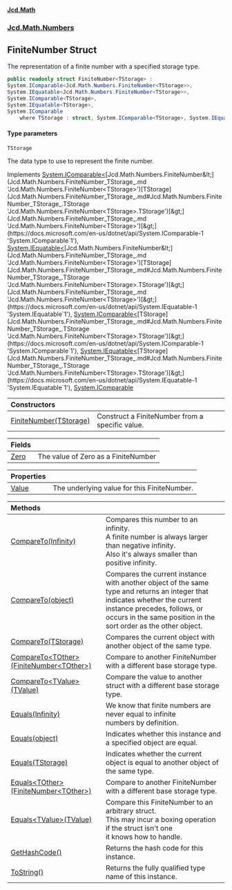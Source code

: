 #### [Jcd.Math](index.md 'index')
### [Jcd.Math.Numbers](Jcd.Math.Numbers.md 'Jcd.Math.Numbers')

## FiniteNumber<TStorage> Struct

The representation of a finite number with a specified storage type.

```csharp
public readonly struct FiniteNumber<TStorage> :
System.IComparable<Jcd.Math.Numbers.FiniteNumber<TStorage>>,
System.IEquatable<Jcd.Math.Numbers.FiniteNumber<TStorage>>,
System.IComparable<TStorage>,
System.IEquatable<TStorage>,
System.IComparable
    where TStorage : struct, System.IComparable<TStorage>, System.IEquatable<TStorage>, System.IComparable, System.ValueType, System.ValueType
```
#### Type parameters

<a name='Jcd.Math.Numbers.FiniteNumber_TStorage_.TStorage'></a>

`TStorage`

The data type to use to represent the finite number.

Implements [System.IComparable&lt;](https://docs.microsoft.com/en-us/dotnet/api/System.IComparable-1 'System.IComparable`1')[Jcd.Math.Numbers.FiniteNumber&lt;](Jcd.Math.Numbers.FiniteNumber_TStorage_.md 'Jcd.Math.Numbers.FiniteNumber<TStorage>')[TStorage](Jcd.Math.Numbers.FiniteNumber_TStorage_.md#Jcd.Math.Numbers.FiniteNumber_TStorage_.TStorage 'Jcd.Math.Numbers.FiniteNumber<TStorage>.TStorage')[&gt;](Jcd.Math.Numbers.FiniteNumber_TStorage_.md 'Jcd.Math.Numbers.FiniteNumber<TStorage>')[&gt;](https://docs.microsoft.com/en-us/dotnet/api/System.IComparable-1 'System.IComparable`1'), [System.IEquatable&lt;](https://docs.microsoft.com/en-us/dotnet/api/System.IEquatable-1 'System.IEquatable`1')[Jcd.Math.Numbers.FiniteNumber&lt;](Jcd.Math.Numbers.FiniteNumber_TStorage_.md 'Jcd.Math.Numbers.FiniteNumber<TStorage>')[TStorage](Jcd.Math.Numbers.FiniteNumber_TStorage_.md#Jcd.Math.Numbers.FiniteNumber_TStorage_.TStorage 'Jcd.Math.Numbers.FiniteNumber<TStorage>.TStorage')[&gt;](Jcd.Math.Numbers.FiniteNumber_TStorage_.md 'Jcd.Math.Numbers.FiniteNumber<TStorage>')[&gt;](https://docs.microsoft.com/en-us/dotnet/api/System.IEquatable-1 'System.IEquatable`1'), [System.IComparable&lt;](https://docs.microsoft.com/en-us/dotnet/api/System.IComparable-1 'System.IComparable`1')[TStorage](Jcd.Math.Numbers.FiniteNumber_TStorage_.md#Jcd.Math.Numbers.FiniteNumber_TStorage_.TStorage 'Jcd.Math.Numbers.FiniteNumber<TStorage>.TStorage')[&gt;](https://docs.microsoft.com/en-us/dotnet/api/System.IComparable-1 'System.IComparable`1'), [System.IEquatable&lt;](https://docs.microsoft.com/en-us/dotnet/api/System.IEquatable-1 'System.IEquatable`1')[TStorage](Jcd.Math.Numbers.FiniteNumber_TStorage_.md#Jcd.Math.Numbers.FiniteNumber_TStorage_.TStorage 'Jcd.Math.Numbers.FiniteNumber<TStorage>.TStorage')[&gt;](https://docs.microsoft.com/en-us/dotnet/api/System.IEquatable-1 'System.IEquatable`1'), [System.IComparable](https://docs.microsoft.com/en-us/dotnet/api/System.IComparable 'System.IComparable')

| Constructors | |
| :--- | :--- |
| [FiniteNumber(TStorage)](Jcd.Math.Numbers.FiniteNumber_TStorage_.FiniteNumber(TStorage).md 'Jcd.Math.Numbers.FiniteNumber<TStorage>.FiniteNumber(TStorage)') | Construct a FiniteNumber from a specific value. |

| Fields | |
| :--- | :--- |
| [Zero](Jcd.Math.Numbers.FiniteNumber_TStorage_.Zero.md 'Jcd.Math.Numbers.FiniteNumber<TStorage>.Zero') | The value of Zero as a FiniteNumber<TStorage> |

| Properties | |
| :--- | :--- |
| [Value](Jcd.Math.Numbers.FiniteNumber_TStorage_.Value.md 'Jcd.Math.Numbers.FiniteNumber<TStorage>.Value') | The underlying value for this FiniteNumber. |

| Methods | |
| :--- | :--- |
| [CompareTo(Infinity)](Jcd.Math.Numbers.FiniteNumber_TStorage_.CompareTo(Jcd.Math.Numbers.Infinity).md 'Jcd.Math.Numbers.FiniteNumber<TStorage>.CompareTo(Jcd.Math.Numbers.Infinity)') | Compares this number to an infinity.<br/>A finite number is always larger than negative infinity.<br/>Also it's always smaller than positive infinity. |
| [CompareTo(object)](Jcd.Math.Numbers.FiniteNumber_TStorage_.CompareTo(object).md 'Jcd.Math.Numbers.FiniteNumber<TStorage>.CompareTo(object)') | Compares the current instance with another object of the same type and returns an integer that indicates whether the current instance precedes, follows, or occurs in the same position in the sort order as the other object. |
| [CompareTo(TStorage)](Jcd.Math.Numbers.FiniteNumber_TStorage_.CompareTo(TStorage).md 'Jcd.Math.Numbers.FiniteNumber<TStorage>.CompareTo(TStorage)') | Compares the current object with another object of the same type. |
| [CompareTo&lt;TOther&gt;(FiniteNumber&lt;TOther&gt;)](Jcd.Math.Numbers.FiniteNumber_TStorage_.CompareTo_TOther_(Jcd.Math.Numbers.FiniteNumber_TOther_).md 'Jcd.Math.Numbers.FiniteNumber<TStorage>.CompareTo<TOther>(Jcd.Math.Numbers.FiniteNumber<TOther>)') | Compare to another FiniteNumber with a different base storage type. |
| [CompareTo&lt;TValue&gt;(TValue)](Jcd.Math.Numbers.FiniteNumber_TStorage_.CompareTo_TValue_(TValue).md 'Jcd.Math.Numbers.FiniteNumber<TStorage>.CompareTo<TValue>(TValue)') | Compare the value to another struct with a different base storage type. |
| [Equals(Infinity)](Jcd.Math.Numbers.FiniteNumber_TStorage_.Equals(Jcd.Math.Numbers.Infinity).md 'Jcd.Math.Numbers.FiniteNumber<TStorage>.Equals(Jcd.Math.Numbers.Infinity)') | We know that finite numbers are never equal to infinite<br/>numbers by definition. |
| [Equals(object)](Jcd.Math.Numbers.FiniteNumber_TStorage_.Equals(object).md 'Jcd.Math.Numbers.FiniteNumber<TStorage>.Equals(object)') | Indicates whether this instance and a specified object are equal. |
| [Equals(TStorage)](Jcd.Math.Numbers.FiniteNumber_TStorage_.Equals(TStorage).md 'Jcd.Math.Numbers.FiniteNumber<TStorage>.Equals(TStorage)') | Indicates whether the current object is equal to another object of the same type. |
| [Equals&lt;TOther&gt;(FiniteNumber&lt;TOther&gt;)](Jcd.Math.Numbers.FiniteNumber_TStorage_.Equals_TOther_(Jcd.Math.Numbers.FiniteNumber_TOther_).md 'Jcd.Math.Numbers.FiniteNumber<TStorage>.Equals<TOther>(Jcd.Math.Numbers.FiniteNumber<TOther>)') | Compare to another FiniteNumber with a different base storage type. |
| [Equals&lt;TValue&gt;(TValue)](Jcd.Math.Numbers.FiniteNumber_TStorage_.Equals_TValue_(TValue).md 'Jcd.Math.Numbers.FiniteNumber<TStorage>.Equals<TValue>(TValue)') | Compare this FiniteNumber to an arbitrary struct.<br/>This may incur a boxing operation if the struct isn't one<br/>it knows how to handle. |
| [GetHashCode()](Jcd.Math.Numbers.FiniteNumber_TStorage_.GetHashCode().md 'Jcd.Math.Numbers.FiniteNumber<TStorage>.GetHashCode()') | Returns the hash code for this instance. |
| [ToString()](Jcd.Math.Numbers.FiniteNumber_TStorage_.ToString().md 'Jcd.Math.Numbers.FiniteNumber<TStorage>.ToString()') | Returns the fully qualified type name of this instance. |
